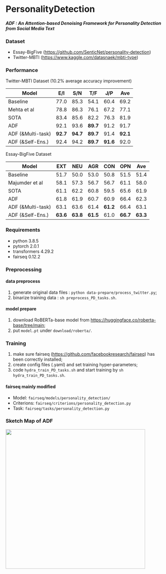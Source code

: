 # PersonalityDetection

#### ***ADF : An Attention-based Denoising Framework for Personality Detection from Social Media Text***

### Dataset
- Essay-BigFive (https://github.com/SenticNet/personality-detection)
- Twitter-MBTI (https://www.kaggle.com/datasnaek/mbti-type)

### Performance
Twitter-MBTI Dataset (10.2% average accuracy improvement)

| Model  | E/I  | S/N  | T/F  |  J/P | Ave  |
| ------------ | ------------ | ------------ | ------------ | ------------ | ------------ |
|  Baseline |  77.0 | 85.3  | 54.1  | 60.4  | 69.2  |
| Mehta et al | 78.8  | 86.3  | 76.1  | 67.2  |  77.1 |
|  SOTA | 83.4  | 85.6  | 82.2  | 76.3  | 81.9  |
|  ADF |  92.1 | 93.6  |  **89.7** | 91.2  |  91.7 |
|  ADF (&Multi-task) | **92.7**  |  **94.7** | **89.7**  | 91.4  | **92.1** |
|  ADF (&Self-Ens.) | 92.4  |  94.2 | **89.7**  | **91.6**  | 92.0  |

Essay-BigFive Dataset

| Model  | EXT  | NEU  | AGR  |  CON | OPN |Ave |
| ------------ | ------------ | ------------ | ------------ | ------------ | ------------ | ------------ |
|  Baseline |  51.7 | 50.0   |  53.0  |  50.8  |  51.5  |  51.4  |
| Majumder et al  |  58.1  |  57.3  | 56.7   |  56.7   | 61.1   | 58.0   |
|  SOTA |  61.1  |   62.2  | 60.8   |  59.5 |  65.6  |  61.9  |
|  ADF |  61.8  |  61.9  |  60.7  | 60.9  |  66.4  |  62.3  |
|  ADF (&Multi-task) |  63.1  |  63.6 |  61.4  |  **61.2** |  66.4 |  63.1  |
|  ADF (&Self-Ens.) |  **63.6**  |  **63.8**  |  **61.5** |  61.0  | **66.7** |   **63.3** |

### Requirements
- python 3.8.5
- pytorch 2.0.1
- transformers 4.29.2
- fairseq 0.12.2

### Preprocessing
#### data preprocess
1.  generate original data files : `python data-prepare/process_twitter.py`;
2.  binarize training data : `sh preprocess_PD_tasks.sh`.

#### model prepare
1. download RoBERTa-base model from https://huggingface.co/roberta-base/tree/main;
2. put `model.pt` under `download/roberta/`.

### Training
1. make sure fairseq (https://github.com/facebookresearch/fairseq) has been correctly installed;
2. create config files (.yaml) and set training hyper-parameters;
3. code `hydra_train_PD_tasks.sh` and start training by `sh hydra_train_PD_tasks.sh`.

#### fairseq mainly modified
- Model: `fairseq/models/personality_detection/`
- Criterions: `fairseq/criterions/personality_detection.py`
- Task: `fairseq/tasks/personality_detection.py`


### Sketch Map of ADF

<img src="https://github.com/Once2gain/PersonalityDetection/assets/66986397/32306470-d653-45d4-a075-cf23c4438094" width="450px">





